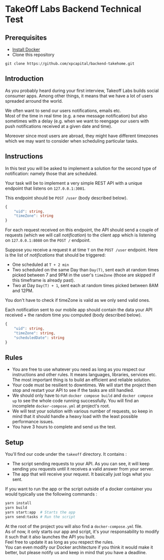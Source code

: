 # TakeOff Labs Backend Technical Test

## Prerequisites

- [Install Docker](https://docs.docker.com/get-started/)
- Clone this repository

```
git clone https://github.com/xpcapital/backend-takehome.git
```

## Introduction

As you probably heard during your first interview, Takeoff Labs builds social consumer apps.
Among other things, it means that we have a lot of users spreaded arround the world.

We often want to send our users notifications, emails etc.<br/>
Most of the time in real time (e.g. a new message notification) but also sometimes with a delay (e.g. when we want to reengage our users with push notifications received at a given date and time).

Moreover since most users are abroad, they might have different timezones which we may want to consider when scheduling particular tasks.

## Instructions

In this test you will be asked to implement a solution for the second type of notification: namely those that are scheduled.

Your task will be to implement a very simple REST API with a unique endpoint that listens on `127.0.0.1:3001`.

This endpoint should be `POST /user` (body described below).

```Typescript
{
	"uid": string,
	"timeZone": string
}
```

For each request received on this endpoint, the API should send a couple of requests (which we will call _notification_) to the client app which is listening on `127.0.0.1:8080` on the `POST /` endpoint.

Suppose you receive a request `R` at time `T` on the `POST /user` endpoint. Here is the list of _notifications_ that should be triggered:

- One scheduled at `T + 2 min`
- Two scheduled on the same Day than `Day(T)`, sent each at random times picked between 7 and 9PM in the user's `timeZone` (those are skipped if this timeframe is already past).
- Two at Day `Day(T) + 1`, sent each at random times picked between 8AM and 12PM.

You don't have to check if timeZone is valid as we only send valid ones.

Each notification sent to our mobile app should contain the data your API received + the random time you computed (body described below).

```Typescript
{
	"uid": string,
	"timeZone": string,
	"scheduledDate": string
}
```

## Rules

- You are free to use whatever you need as long as you respect our instructions and other rules. It means languages, libraries, services etc. The most important thing is to build an efficient and reliable solution.
- Your code must be resilient to downtimes. We will start the project then stop and restart your API to see if the tasks are still handled.
- We should only have to run `docker compose build` and `docker compose up` to see the whole code running successfully. You will find an incomplete `docker-compose.yml` at project's root.
- We will test your solution with various number of requests, so keep in mind that it should handle a heavy load with the least possible performance issues.
- You have 3 hours to complete and send us the test.

## Setup

You'll find our code under the `takeoff` directory.
It contains :

- The script sending requests to your API. As you can see, it will keep sending you requests until it receives a valid answer from your server.
- The app that will receive your request. It basically just logs what you sent.

If you want to run the app or the script outside of a docker container you would typically use the following commands :

```bash
yarn install
yarn build
yarn start:app  # Starts the app
yarn send:tasks # Run the script
```

At the root of the project you will also find a `docker-compose.yml` file.
<br/>
As of now, it only starts our app and script, it's your responsability to modify it such that it also launches the API you built.<br/>
Feel free to update it as long as you respect the rules.<br/>
You can even modify our Docker architecture if you think it would make it better, but please notify us and keep in mind that you have a deadline.
